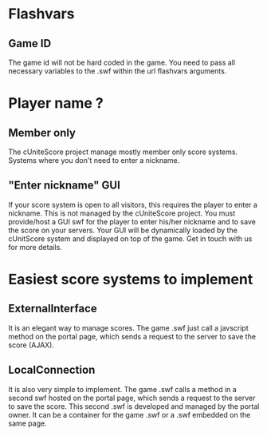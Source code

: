 # Flashvars #
## Game ID ##
The game id will not be hard coded in the game. You need to pass all necessary variables to the .swf within the url flashvars arguments.

# Player name ? #
## Member only ##
The cUniteScore project manage mostly member only score systems. Systems where you don't need to enter a nickname.
## "Enter nickname" GUI ##
If your score system is open to all visitors, this requires the player to enter a nickname. This is not managed by the cUniteScore project. You must provide/host a GUI swf for the player to enter his/her nickname and to save the score on your servers. Your GUI will be dynamically loaded by the cUnitScore system and displayed on top of the game. Get in touch with us for more details.

# Easiest score systems to implement #
## ExternalInterface ##
It is an elegant way to manage scores. The game .swf just call a javscript method on the portal page, which sends a request to the server to save the score (AJAX).
## LocalConnection ##
It is also very simple to implement. The game .swf calls a method in a second swf hosted on the portal page, which sends a request to the server to save the score. This second .swf is developed and managed by the portal owner. It can be a container for the game .swf or a .swf embedded on the same page.